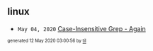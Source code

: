 ## linux

* <code>May 04, 2020</code> [Case-Insensitive Grep - Again](2020-05-04T11-44-37-case-insensitive-grep---again.md)

<sup><sub>generated 12 May 2020 03:00:56 by <a href='https://github.com/senorprogrammer/til'>til</a></sub></sup>
